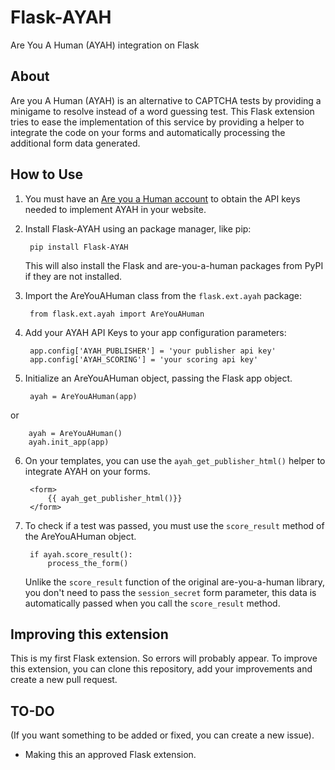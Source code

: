 Flask-AYAH
==========
    
Are You A Human (AYAH) integration on Flask

About
-----

Are you A Human (AYAH) is an alternative to CAPTCHA tests by providing a minigame to resolve instead of a word guessing test. This Flask extension tries to ease the implementation of this service by providing a helper to integrate the code on your forms and automatically processing the additional form data generated.

How to Use
----------
1. You must have an [Are you a Human account](http://portal.areyouahuman.com/signup/basic) to obtain the API keys needed to implement AYAH in your website.

2. Install Flask-AYAH using an package manager, like pip:

        pip install Flask-AYAH
        
    This will also install the Flask and are-you-a-human packages from PyPI if they are not installed.
    
3. Import the AreYouAHuman class from the `flask.ext.ayah` package:

        from flask.ext.ayah import AreYouAHuman

4. Add your AYAH API Keys to your app configuration parameters:

        app.config['AYAH_PUBLISHER'] = 'your publisher api key'
        app.config['AYAH_SCORING'] = 'your scoring api key'
        
5. Initialize an AreYouAHuman object, passing the Flask app object.
        
        ayah = AreYouAHuman(app)

or

        ayah = AreYouAHuman()
        ayah.init_app(app)

6. On your templates, you can use the `ayah_get_publisher_html()` helper to integrate AYAH on your forms.
    
        <form>
            {{ ayah_get_publisher_html()}}
        </form>

7. To check if a test was passed, you must use the `score_result` method of the AreYouAHuman object.

        if ayah.score_result():
            process_the_form()

    Unlike the `score_result` function of the original are-you-a-human library, you don't need to pass the
    `session_secret` form parameter, this data is automatically passed when you call the `score_result` method.

Improving this extension
------------------------

This is my first Flask extension. So errors will probably appear.
To improve this extension, you can clone this repository, add your improvements and create a new pull request.

TO-DO
-----
(If you want something to be added or fixed, you can create a new issue).

* Making this an approved Flask extension.
